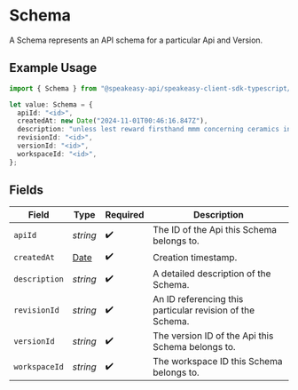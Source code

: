 # Schema

A Schema represents an API schema for a particular Api and Version.

## Example Usage

```typescript
import { Schema } from "@speakeasy-api/speakeasy-client-sdk-typescript/sdk/models/shared";

let value: Schema = {
  apiId: "<id>",
  createdAt: new Date("2024-11-01T00:46:16.847Z"),
  description: "unless lest reward firsthand mmm concerning ceramics instantly",
  revisionId: "<id>",
  versionId: "<id>",
  workspaceId: "<id>",
};
```

## Fields

| Field                                                                                         | Type                                                                                          | Required                                                                                      | Description                                                                                   |
| --------------------------------------------------------------------------------------------- | --------------------------------------------------------------------------------------------- | --------------------------------------------------------------------------------------------- | --------------------------------------------------------------------------------------------- |
| `apiId`                                                                                       | *string*                                                                                      | :heavy_check_mark:                                                                            | The ID of the Api this Schema belongs to.                                                     |
| `createdAt`                                                                                   | [Date](https://developer.mozilla.org/en-US/docs/Web/JavaScript/Reference/Global_Objects/Date) | :heavy_check_mark:                                                                            | Creation timestamp.                                                                           |
| `description`                                                                                 | *string*                                                                                      | :heavy_check_mark:                                                                            | A detailed description of the Schema.                                                         |
| `revisionId`                                                                                  | *string*                                                                                      | :heavy_check_mark:                                                                            | An ID referencing this particular revision of the Schema.                                     |
| `versionId`                                                                                   | *string*                                                                                      | :heavy_check_mark:                                                                            | The version ID of the Api this Schema belongs to.                                             |
| `workspaceId`                                                                                 | *string*                                                                                      | :heavy_check_mark:                                                                            | The workspace ID this Schema belongs to.                                                      |